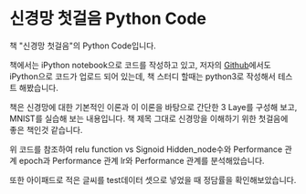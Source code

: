 # 신경망 첫걸음 Python Code

책 "신경망 첫걸음"의 Python Code입니다.

책에서는 iPython notebook으로 코드를 작성하고 있고, 저자의 [Github](https://github.com/makeyourownneuralnetwork/makeyourownneuralnetwork)에서도 iPython으로 코드가 업로드 되어 있는데, 책 스터디 할때는 python3로 작성해서 테스트 해봤습니다.

책은 신경망에 대한 기본적인 이론과 이 이론을 바탕으로 간단한 3 Laye를 구성해 보고, MNIST를 실습해 보는 내용입니다. 책 제목 그대로 신경망을 이해하기 위한 첫걸음에 좋은 책인것 같습니다.

위 코드를 참조하여 
relu function vs Signoid
Hidden_node수와 Performance 관계
epoch과 Performance 관계
lr와 Performance 관계를 분석해았습니다.

또한 아이패드로 적은 글씨를 test데이터 셋으로 넣었을 때 정담률을 확인해보았습니다.